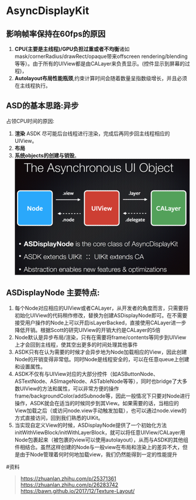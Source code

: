 
# AsyncDisplayKit

## 影响帧率保持在60fps的原因
1. **CPU(主要是主线程)/GPU负担过重或者不均衡**诸如mask/cornerRadius/drawRect/opaque带来offscreen rendering/blending等等）。由于所有的UIView都是由CALayer来负责显示。(控件显示到屏幕的过程)，
2. **Autolayout布局性能瓶颈**,约束计算时间会随着数量呈指数级增长，并且必须在主线程执行。

## ASD的基本思路:异步
占领CPU时间的原因:
1. **渲染** ASDK 尽可能后台线程进行渲染，完成后再同步回主线程相应的UIView。
2. **布局**
3. **系统objects的创建与销毁**。
![图片](media/15435808167472/%E5%9B%BE%E7%89%87.png)

## ASDisplayNode 主要特点:
1. 每个Node对应相应的UIView或者CALayer，从开发者的角度而言，只需要将初始化UIView的代码稍作修改，替换为创建ASDisplayNode即可。在不需要接受用户操作的Node上可以开启isLayerBacked，直接使用CALayer进一步降低开销。根据Scott的研究UIView的开销大约是CALayer的5倍
2. Node默认是异步布局/渲染，只有在需要将frame/contents等同步到UIView上才会回到主线程，使其空出更多的时间处理其他事件
3. ASDK只有在认为需要的时候才会异步地为Node加载相应的View，因此创建Node的开销变得非常低。同时Node是线程安全的，可以在任意queue上创建和设置属性。
4. ASDK不仅有与UIView对应的大部分控件（如ASButtonNode、ASTextNode、ASImageNode、ASTableNode等等），同时也bridge了大多数UIView的方法和属性，可以非常方便的操作frame/backgroundColor/addSubnode等，因此一般情况下只要对Node进行操作，ASDK就会在适当的时候同步到其View。如果需要的话，当相应的View加载之后（或访问node.view手动触发加载），也可以通过node.view的方式直接访问，回到我们熟悉的UIKit。
5. 当实现自定义View的时候，ASDisplayNode提供了一个初始化方法initWithViewBlock/initWithLayerBlock，就可以将任意UIView/CALayer用Node包裹起来（被包裹的view可以使用autolayout），从而与ASDK的其他组件相结合。虽然这样创建的Node与一般view在布局和渲染上的差异不大，但是由于Node管理着何时何地加载view，我们仍然能得到一定的性能提升








#资料
> https://zhuanlan.zhihu.com/p/25371361
> https://zhuanlan.zhihu.com/p/26283742
> https://bawn.github.io/2017/12/Texture-Layout/